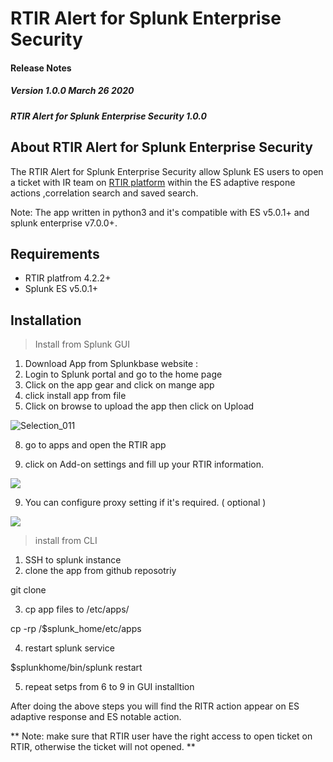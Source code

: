 # RTIR Alert for Splunk Enterprise Security

#### Release Notes

##### Version 1.0.0 March 26 2020
##### RTIR Alert for Splunk Enterprise Security 1.0.0

## About RTIR Alert for Splunk Enterprise Security

The RTIR Alert for Splunk Enterprise Security allow Splunk ES users to open a ticket with IR team on [RTIR platform](https://bestpractical.com/rtir) within the ES adaptive respone actions ,correlation search and saved search. 

Note: The app written in python3 and it's compatible with ES v5.0.1+ and splunk enterprise v7.0.0+. 

## Requirements

- RTIR platfrom 4.2.2+
- Splunk ES v5.0.1+

## Installation

> Install from Splunk  GUI

1. Download App from Splunkbase website : 
2. Login to Splunk portal and go to the home page 
3. Click on the app gear and click on mange app 
4. click install app from file
5. Click on browse to upload the app then click on Upload

![Selection_011](https://user-images.githubusercontent.com/55454856/77629283-f2841d00-6f51-11ea-990b-43de006fae78.png)

8. go to apps and open the RTIR app 

9. click on Add-on settings and fill up your RTIR information.

![](https://user-images.githubusercontent.com/55454856/77627770-0f1f5580-6f50-11ea-96ab-757caeae10b0.png)

9. You can configure proxy setting if it's required. ( optional )
 
![](https://user-images.githubusercontent.com/55454856/77627921-4e4da680-6f50-11ea-9e4a-0f56553f8995.png)


> install from CLI 

1. SSH to splunk instance 
2. clone the app from github reposotriy 

git clone 

3. cp app files to /etc/apps/

cp -rp /$splunk_home/etc/apps 

4. restart splunk service 

$splunkhome/bin/splunk restart

5. repeat  setps from 6 to 9 in GUI installtion

After doing the above steps you will find the RITR action appear on ES adaptive response and ES notable action. 

** Note: make sure that RTIR user have the right access to open ticket on RTIR, otherwise the ticket will not opened. ** 
